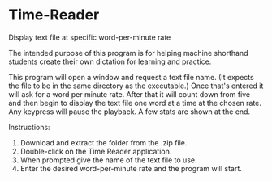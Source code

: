 # Time-Reader
Display text file at specific word-per-minute rate

The intended purpose of this program is for helping machine shorthand students create their own dictation for learning and practice.

This program will open a window and request a text file name. (It expects the file to be in the 
same directory as the executable.) Once that's entered it will ask for a word per
minute rate. After that it will count down from five and then begin to display the text file one word at a time
at the chosen rate. Any keypress will pause the playback. A few stats are shown at the end.

Instructions:
  1. Download and extract the folder from the .zip file.
  2. Double-click on the Time Reader application.
  3. When prompted give the name of the text file to use.
  4. Enter the desired word-per-minute rate and the program will start.
